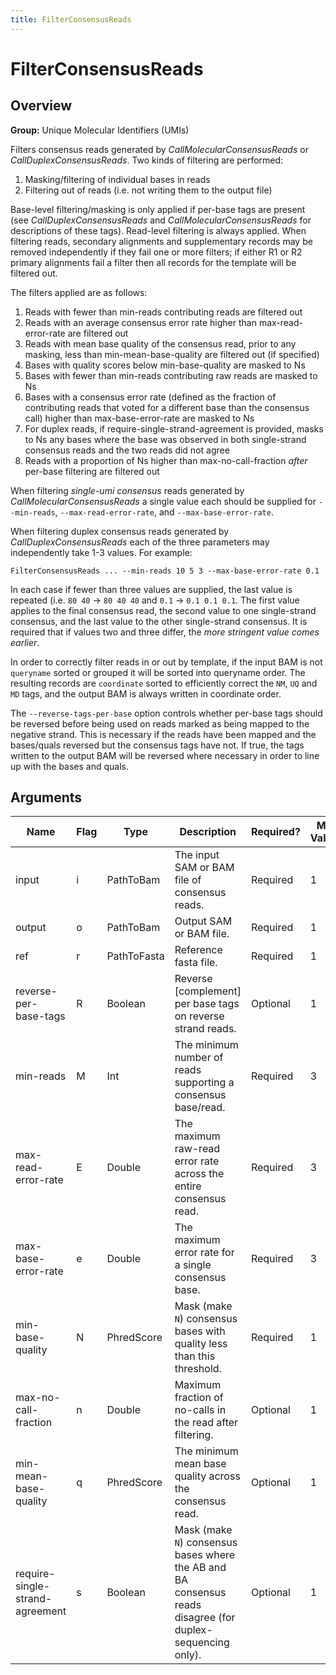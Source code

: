 ```yaml
---
title: FilterConsensusReads
---
```


# FilterConsensusReads

## Overview
**Group:** Unique Molecular Identifiers (UMIs)

Filters consensus reads generated by _CallMolecularConsensusReads_ or _CallDuplexConsensusReads_.
Two kinds of filtering are performed:

  1. Masking/filtering of individual bases in reads
  2. Filtering out of reads (i.e. not writing them to the output file)

Base-level filtering/masking is only applied if per-base tags are present (see _CallDuplexConsensusReads_ and
_CallMolecularConsensusReads_ for descriptions of these tags). Read-level filtering is always applied.  When
filtering reads, secondary alignments and supplementary records may be removed independently if they fail
one or more filters; if either R1 or R2 primary alignments fail a filter then all records for the template
will be filtered out.

The filters applied are as follows:

  1. Reads with fewer than min-reads contributing reads are filtered out
  2. Reads with an average consensus error rate higher than max-read-error-rate are filtered out
  3. Reads with mean base quality of the consensus read, prior to any masking, less than min-mean-base-quality
     are filtered out (if specified)
  4. Bases with quality scores below min-base-quality are masked to Ns
  5. Bases with fewer than min-reads contributing raw reads are masked to Ns
  6. Bases with a consensus error rate (defined as the fraction of contributing reads that voted for a different
     base than the consensus call) higher than max-base-error-rate are masked to Ns
  7. For duplex reads, if require-single-strand-agreement is provided, masks to Ns any bases where the base was
     observed in both single-strand consensus reads and the two reads did not agree
  8. Reads with a proportion of Ns higher than max-no-call-fraction *after* per-base filtering are filtered out

When filtering _single-umi consensus_ reads generated by _CallMolecularConsensusReads_ a single value each
should be supplied for `--min-reads`, `--max-read-error-rate`, and `--max-base-error-rate`.

When filtering duplex consensus reads generated by _CallDuplexConsensusReads_ each of the three parameters
may independently take 1-3 values. For example:

```
FilterConsensusReads ... --min-reads 10 5 3 --max-base-error-rate 0.1
```

In each case if fewer than three values are supplied, the last value is repeated (i.e. `80 40` -> `80 40 40`
and `0.1` -> `0.1 0.1 0.1`.  The first value applies to the final consensus read, the second value to one
single-strand consensus, and the last value to the other single-strand consensus. It is required that if
values two and three differ, the _more stringent value comes earlier_.

In order to correctly filter reads in or out by template, if the input BAM is not `queryname` sorted or
grouped it will be sorted into queryname order.  The resulting records are `coordinate` sorted to efficiently
correct the `NM`, `UQ` and `MD` tags, and the output BAM is always written in coordinate order.

The `--reverse-tags-per-base` option controls whether per-base tags should be reversed before being used on reads
marked as being mapped to the negative strand.  This is necessary if the reads have been mapped and the
bases/quals reversed but the consensus tags have not.  If true, the tags written to the output BAM will be
reversed where necessary in order to line up with the bases and quals.

## Arguments

|Name|Flag|Type|Description|Required?|Max Values|Default Value(s)|
|----|----|----|-----------|---------|----------|----------------|
|input|i|PathToBam|The input SAM or BAM file of consensus reads.|Required|1||
|output|o|PathToBam|Output SAM or BAM file.|Required|1||
|ref|r|PathToFasta|Reference fasta file.|Required|1||
|reverse-per-base-tags|R|Boolean|Reverse [complement] per base tags on reverse strand reads.|Optional|1|false|
|min-reads|M|Int|The minimum number of reads supporting a consensus base/read.|Required|3||
|max-read-error-rate|E|Double|The maximum raw-read error rate across the entire consensus read.|Required|3|0.025|
|max-base-error-rate|e|Double|The maximum error rate for a single consensus base.|Required|3|0.1|
|min-base-quality|N|PhredScore|Mask (make `N`) consensus bases with quality less than this threshold.|Required|1||
|max-no-call-fraction|n|Double|Maximum fraction of no-calls in the read after filtering.|Optional|1|0.2|
|min-mean-base-quality|q|PhredScore|The minimum mean base quality across the consensus read.|Optional|1||
|require-single-strand-agreement|s|Boolean|Mask (make `N`) consensus bases where the AB and BA consensus reads disagree (for duplex-sequencing only).|Optional|1|false|

